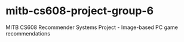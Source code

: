 # mitb-cs608-project-group-6
MITB CS608 Recommender Systems Project - Image-based PC game recommendations
